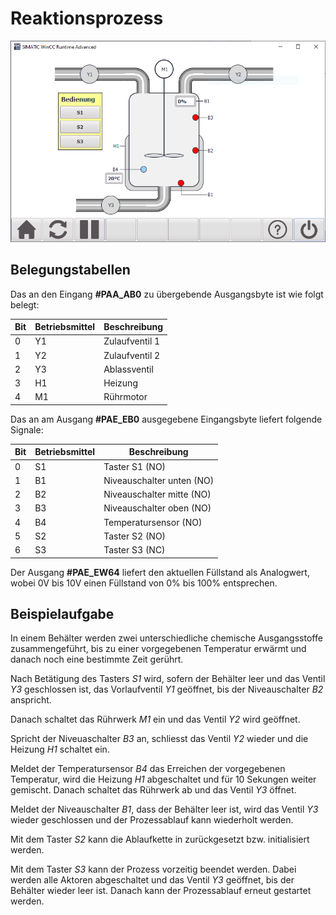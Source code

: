 # Reaktionsprozess

![Bild der Visualisierung](simulation.png)

## Belegungstabellen

Das an den Eingang __#PAA_AB0__ zu übergebende Ausgangsbyte ist wie folgt belegt:

Bit | Betriebsmittel | Beschreibung
--- | -------------- | ------------
  0 |             Y1 | Zulaufventil 1
  1 |             Y2 | Zulaufventil 2
  2 |             Y3 | Ablassventil
  3 |             H1 | Heizung
  4 |             M1 | Rührmotor

Das an am Ausgang __#PAE_EB0__ ausgegebene Eingangsbyte liefert folgende Signale:

Bit | Betriebsmittel | Beschreibung
--- | -------------- | ------------
  0 |             S1 | Taster S1 (NO)
  1 |             B1 | Niveauschalter unten (NO)
  2 |             B2 | Niveauschalter mitte (NO)
  3 |             B3 | Niveauschalter oben (NO)
  4 |             B4 | Temperatursensor (NO)
  5 |             S2 | Taster S2 (NO)
  6 |             S3 | Taster S3 (NC)

Der Ausgang __#PAE_EW64__ liefert den aktuellen Füllstand als Analogwert, wobei 0V bis 10V einen Füllstand von 0% bis 100% entsprechen.

## Beispielaufgabe

In einem Behälter werden zwei unterschiedliche chemische Ausgangsstoffe zusammengeführt, bis zu einer vorgegebenen Temperatur erwärmt und danach noch eine bestimmte Zeit gerührt.

Nach Betätigung des Tasters _S1_ wird, sofern der Behälter leer und das Ventil _Y3_ geschlossen ist, das Vorlaufventil _Y1_ geöffnet, bis der Niveauschalter _B2_ anspricht.

Danach schaltet das Rührwerk _M1_ ein und das Ventil _Y2_ wird geöffnet.

Spricht der Niveuaschalter _B3_ an, schliesst das Ventil _Y2_ wieder und die Heizung _H1_ schaltet ein.

Meldet der Temperatursensor _B4_ das Erreichen der vorgegebenen Temperatur, wird die Heizung _H1_ abgeschaltet und für 10 Sekungen weiter gemischt. Danach schaltet das Rührwerk ab und das Ventil _Y3_ öffnet.

Meldet der Niveauschalter _B1_, dass der Behälter leer ist, wird das Ventil _Y3_ wieder geschlossen und der Prozessablauf kann wiederholt werden.

Mit dem Taster _S2_ kann die Ablaufkette in zurückgesetzt bzw. initialisiert werden.

Mit dem Taster _S3_ kann der Prozess vorzeitig beendet werden. Dabei werden alle Aktoren abgeschaltet und das Ventil _Y3_ geöffnet, bis der Behälter wieder leer ist. Danach kann der Prozessablauf erneut gestartet werden.
